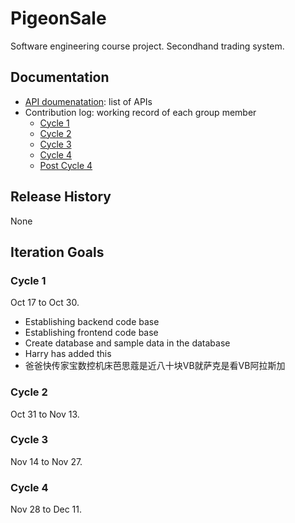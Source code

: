 # PigeonSale
Software engineering course project. Secondhand trading system.

## Documentation
* [API doumenatation](./documentation/API_documentation.md): list of APIs
* Contribution log: working record of each group member
  * [Cycle 1](./documentation/contribution_log/cycle_1.md)
  * [Cycle 2](./documentation/contribution_log/cycle_2.md)
  * [Cycle 3](./documentation/contribution_log/cycle_3.md)
  * [Cycle 4](./documentation/contribution_log/cycle_4.md)
  * [Post Cycle 4](./documentation/contribution_log/cycle_5.md)

## Release History
None

## Iteration Goals

### Cycle 1
Oct 17 to Oct 30.
* Establishing backend code base
* Establishing frontend code base
* Create database and sample data in the database
* Harry has added this
* 爸爸快传家宝数控机床芭思蔻是近八十块VB就萨克是看VB阿拉斯加

### Cycle 2
Oct 31 to Nov 13.

### Cycle 3
Nov 14 to Nov 27.

### Cycle 4
Nov 28 to Dec 11.


